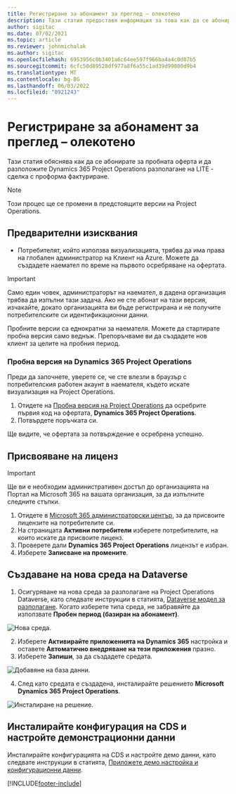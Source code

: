 ```yaml
---
title: Регистриране за абонамент за преглед – олекотено
description: Тази статия предоставя информация за това как да се абонирате за и разполагане project Operations lite разполагане - сделка с проформа фактуриране.
author: sigitac
ms.date: 07/02/2021
ms.topic: article
ms.reviewer: johnmichalak
ms.author: sigitac
ms.openlocfilehash: 6953956c0b3401a6c64ee597f966ba4a4c0d07b5
ms.sourcegitcommit: 6cfc50d89528df977a8f6a55c1ad39d99800d9b4
ms.translationtype: MT
ms.contentlocale: bg-BG
ms.lasthandoff: 06/03/2022
ms.locfileid: "8921243"
---
```

# <a name="sign-up-for-a-preview-subscription---lite"></a>Регистриране за абонамент за преглед – олекотено 

Тази статия обяснява как да се абонирате за пробната оферта и да разположите Dynamics 365 Project Operations разполагане на LITE - сделка с проформа фактуриране.

> [!NOTE]
> Този процес ще се промени в предстоящите версии на Project Operations.

## <a name="prerequisites"></a>Предварителни изисквания
- Потребителят, който използва визуализацията, трябва да има права на глобален администратор на Клиент на Azure. Можете да създадете наемател по време на първото осребряване на офертата.

> [!IMPORTANT]
> Само един човек, администраторът на наемател, в дадена организация трябва да изпълни тази задача. Ако не сте абонат на тази версия, изчакайте, докато организацията ви бъде регистрирана и не получите потребителските си идентификационни данни.
> 
> Пробните версии са еднократни за наемателя. Можете да стартирате пробна версия само веднъж. Препоръчваме ви да създадете нов клиент за целите на пробния период.

### <a name="dynamics-365-project-operations-trial"></a>Пробна версия на Dynamics 365 Project Operations 

Преди да започнете, уверете се, че сте влезли в браузър с потребителския работен акаунт в наемателя, където искате визуализация на Project Operations.

1. Отидете на [Пробна версия на Project Operations](https://aka.ms/try-po) да осребрите първия код на офертата, **Dynamics 365 Project Operations**.
2. Потвърдете поръчката си.

  Ще видите, че офертата за потвърждение е осребрена успешно.

## <a name="assign-licenses"></a>Присвояване на лиценз

> [!IMPORTANT]
> Ще ви е необходим административен достъп до организацията на Портал на Microsoft 365 на вашата организация, за да изпълните следните стъпки.


1. Отидете в [Microsoft 365 администраторски център](https://portal.office.com/), за да присвоите лицензите на потребителите си.
2. На страницата **Активни потребители** изберете потребителите, на които искате да присвоите лиценз.
3. Проверете дали **Dynamics 365 Project Operations** лицензът е избран. 
4. Изберете **Записване на промените**.

## <a name="create-a-new-dataverse-environment"></a>Създаване на нова среда на Dataverse

1. Осигуряване на нова среда за разполагане на Project Operations Dataverse, като следвате инструкции в статията, [Dataverse модел за разполагане](lite-deployment.md). Когато изберете типа среда, не забравяйте да използвате **Пробен период (базиран на абонамент)**.

  ![Нова среда.](./media/19CreateEnvironment.png)

2. Изберете **Активирайте приложенията на Dynamics 365** настройка и оставете **Автоматично внедряване на тези приложения** празно.  
3. Изберете **Запиши**, за да създадете средата.

  ![Добавяне на база данни.](./media/20CreateEnvironment1.png)

4. След като средата е създадена, инсталирайте решението **Microsoft Dynamics 365 Project Operations**. 

![Инсталиране на решение.](./media/21InstallSolution.png)

## <a name="install-a-cds-configuration-and-setup-demo-data"></a>Инсталирайте конфигурация на CDS и настройте демонстрационни данни

Инсталирайте конфигурацията на CDS и настройте демо данни, като следвате инструкции в статията, [Приложете демо настройка и конфигурационни данни](lite-apply-demo-setup-config-data.md).


[!INCLUDE[footer-include](../includes/footer-banner.md)]
